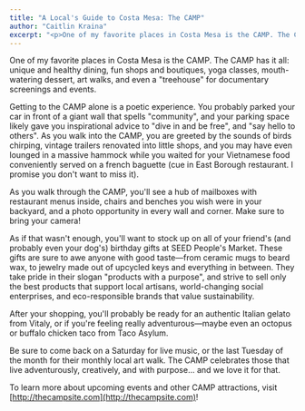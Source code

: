 ```yaml
---
title: "A Local's Guide to Costa Mesa: The CAMP"
author: "Caitlin Kraina"
excerpt: "<p>One of my favorite places in Costa Mesa is the CAMP. The CAMP has it all: unique and healthy dining, fun shops and boutiques, yoga classes, mouth-watering dessert, art walks, and even a \"treehouse\" for documentary screenings and events.</p><p>Getting to the CAMP alone is a poetic experience. You probably parked your car in front of a giant wall that spells \"community\", and your parking space likely gave you inspirational advice to \"dive in and be free\", and \"say hello to others\".</p>"
---
```


One of my favorite places in Costa Mesa is the CAMP. The CAMP has it all: unique and healthy dining, fun shops and boutiques, yoga classes, mouth-watering dessert, art walks, and even a "treehouse" for documentary screenings and events.

Getting to the CAMP alone is a poetic experience. You probably parked your car in front of a giant wall that spells "community", and your parking space likely gave you inspirational advice to "dive in and be free", and "say hello to others". As you walk into the CAMP, you are greeted by the sounds of birds chirping, vintage trailers renovated into little shops, and you may have even lounged in a massive hammock while you waited for your Vietnamese food conveniently served on a french baguette (cue in East Borough restaurant. I promise you don't want to miss it).

As you walk through the CAMP, you'll see a hub of mailboxes with restaurant menus inside, chairs and benches you wish were in your backyard, and a photo opportunity in every wall and corner. Make sure to bring your camera!

As if that wasn't enough, you'll want to stock up on all of your friend's (and probably even your dog's) birthday gifts at SEED People's Market. These gifts are sure to awe anyone with good taste&mdash;from ceramic mugs to beard wax, to jewelry made out of upcycled keys and everything in between. They take pride in their slogan "products with a purpose", and strive to sell only the best products that support local artisans, world-changing social enterprises, and eco-responsible brands that value sustainability.

After your shopping, you'll probably be ready for an authentic Italian gelato from Vitaly, or if you're feeling really adventurous&mdash;maybe even an octopus or buffalo chicken taco from Taco Asylum.

Be sure to come back on a Saturday for live music, or the last Tuesday of the month for their monthly local art walk. The CAMP celebrates those that live adventurously, creatively, and with purpose... and we love it for that.

To learn more about upcoming events and other CAMP attractions, visit [http://thecampsite.com](http://thecampsite.com)!

<div class="fotorama fotorama-blog-post" data-width="100%" data-maxheight="500" data-nav="thumbs" data-allowfullscreen="true" data-fit="cover" data-loop="true" data-keyboard="true" data-navposition="top">
  <a href="{{ 'posts/2015-01-10-local-guide-to-costa-mesa--the-camp/the-camp-wiley-architects.jpg' | asset_path }}" data-caption="Photo by Wiley Architects"></a>
  <a href="{{ 'posts/2015-01-10-local-guide-to-costa-mesa--the-camp/the-camp-an-tyrrell.jpg' | asset_path }}" data-caption="Photo by An Tyrrell"></a>
  <a href="{{ 'posts/2015-01-10-local-guide-to-costa-mesa--the-camp/the-camp-lovingly-simple.jpg' | asset_path }}" data-caption="Photo by Lovingly Simple"></a>
  <a href="{{ 'posts/2015-01-10-local-guide-to-costa-mesa--the-camp/the-camp-lovingly-simple-2.jpg' | asset_path }}" data-caption="Photo by Lovingly Simple"></a>
</div>
